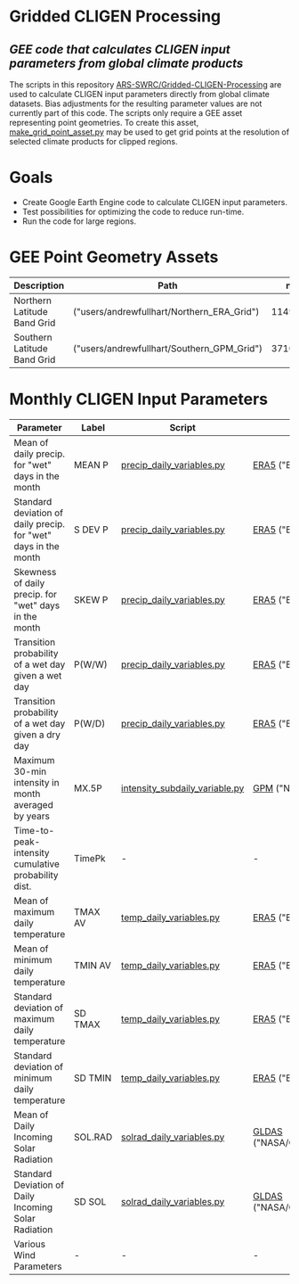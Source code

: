 # Gridded CLIGEN Processing
## _GEE code that calculates CLIGEN input parameters from global climate products_

The scripts in this repository [ARS-SWRC/Gridded-CLIGEN-Processing]
are used to calculate CLIGEN input parameters directly from global climate
datasets. Bias adjustments for the resulting parameter values are not currently
part of this code. The scripts only require a GEE asset representing point geometries.
To create this asset, [make_grid_point_asset.py] may be used to get grid points at the resolution
of selected climate products for clipped regions. 

# Goals
- Create Google Earth Engine code to calculate CLIGEN input parameters.
- Test possibilities for optimizing the code to reduce run-time.
- Run the code for large regions.

# GEE Point Geometry Assets
| Description | Path | n | Resolution |
| ------ | ------ | ------ | ------ |
| Northern Latitude Band Grid | ("users/andrewfullhart/Northern_ERA_Grid") | 114952 | 0.25 arc deg |
| Southern Latitude Band Grid | ("users/andrewfullhart/Southern_GPM_Grid") | 37105 | 0.25 arc deg |

# Monthly CLIGEN Input Parameters

| Parameter	| Label	| Script | Climate Product | Band |
| ------ | ------ | ------ | ------ | ------ |
| Mean of daily precip. for "wet" days in the month | MEAN P | [precip_daily_variables.py] | [ERA5][linkA] ("ECMWF/ERA5/DAILY") | total_precipitation |
| Standard deviation of daily precip. for "wet" days in the month | S DEV P | [precip_daily_variables.py] | [ERA5][linkA] ("ECMWF/ERA5/DAILY") | total_precipitation |
| Skewness of daily precip. for "wet" days in the month | SKEW P | [precip_daily_variables.py] | [ERA5][linkA] ("ECMWF/ERA5/DAILY") | total_precipitation | 
| Transition probability of a wet day given a wet day | P(W/W) | [precip_daily_variables.py] | [ERA5][linkA] ("ECMWF/ERA5/DAILY") | total_precipitation |
| Transition probability of a wet day given a dry day | P(W/D) | [precip_daily_variables.py] | [ERA5][linkA] ("ECMWF/ERA5/DAILY") | total_precipitation |
| Maximum 30-min intensity in month averaged by years | MX.5P | [intensity_subdaily_variable.py] | [GPM][linkB] ("NASA/GPM_L3/IMERG_V06") | precipitationCal |
| Time-to-peak-intensity cumulative probability dist. | TimePk | - | - | - |
| Mean of maximum daily temperature | TMAX AV | [temp_daily_variables.py] | [ERA5][linkA] ("ECMWF/ERA5/DAILY") | maximum_2m_air_temperature |
| Mean of minimum daily temperature | TMIN AV | [temp_daily_variables.py] | [ERA5][linkA] ("ECMWF/ERA5/DAILY") | minimum_2m_air_temperature |
| Standard deviation of maximum daily temperature | SD TMAX | [temp_daily_variables.py] | [ERA5][linkA] ("ECMWF/ERA5/DAILY") | maximum_2m_air_temperature |
| Standard deviation of minimum daily temperature | SD TMIN | [temp_daily_variables.py] | [ERA5][linkA] ("ECMWF/ERA5/DAILY") | minimum_2m_air_temperature |
| Mean of Daily Incoming Solar Radiation | SOL.RAD | [solrad_daily_variables.py] | [GLDAS][linkC] ("NASA/GLDAS/V021/NOAH/G025/T3H") | SWdown_f_tavg |
| Standard Deviation of Daily Incoming Solar Radiation | SD SOL | [solrad_daily_variables.py] | [GLDAS][linkC] ("NASA/GLDAS/V021/NOAH/G025/T3H") | SWdown_f_tavg |
| Various Wind Parameters | - | - | - | - |



[ARS-SWRC/Gridded-CLIGEN-Processing]: <https://github.com/ARS-SWRC/Gridded-CLIGEN-Processing>
[make_grid_point_asset.py]: <https://github.com/ARS-SWRC/Gridded-CLIGEN-Processing/blob/main/make_grid_point_asset.py>
[precip_daily_variables.py]: <https://github.com/ARS-SWRC/Gridded-CLIGEN-Processing/blob/main/precip_daily_variables.py>
[intensity_subdaily_variable.py]:<https://github.com/ARS-SWRC/Gridded-CLIGEN-Processing/blob/main/intensity_subdaily_variable.py>
[temp_daily_variables.py]:<https://github.com/ARS-SWRC/Gridded-CLIGEN-Processing/blob/main/temp_daily_variables.py>
[solrad_daily_variables.py]:<https://github.com/ARS-SWRC/Gridded-CLIGEN-Processing/blob/main/temp_daily_variables.py>

[linkA]: <https://developers.google.com/earth-engine/datasets/catalog/ECMWF_ERA5_DAILY#description>
[linkB]: <https://developers.google.com/earth-engine/datasets/catalog/NASA_GPM_L3_IMERG_V06#description>
[linkC]: <https://developers.google.com/earth-engine/datasets/catalog/NASA_GLDAS_V021_NOAH_G025_T3H#description>

